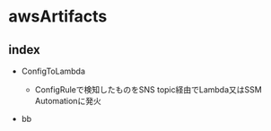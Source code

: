 # awsArtifacts

## index

 - ConfigToLambda
   - ConfigRuleで検知したものをSNS topic経由でLambda又はSSM Automationに発火
   
 - bb
